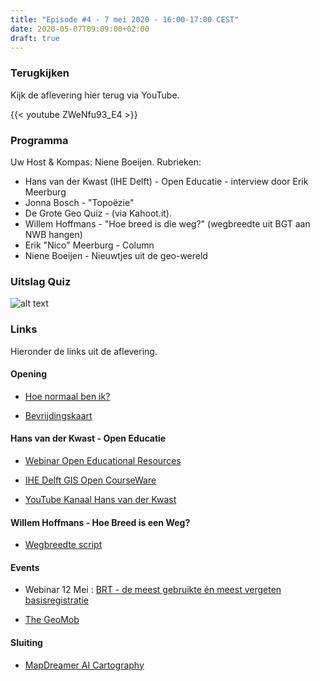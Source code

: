 ```yaml
---
title: "Episode #4 - 7 mei 2020 - 16:00-17:00 CEST"
date: 2020-05-07T09:09:00+02:00
draft: true
---
```


### Terugkijken
Kijk de aflevering hier terug via YouTube.

{{< youtube ZWeNfu93_E4 >}}


### Programma

Uw Host & Kompas: Niene Boeijen. Rubrieken:

* Hans van der Kwast (IHE Delft) - Open Educatie - interview door Erik Meerburg
* Jonna Bosch - "Topoëzie"
* De Grote Geo Quiz - (via Kahoot.it).
* Willem Hoffmans - "Hoe breed is die weg?" (wegbreedte uit BGT aan NWB hangen)
* Erik "Nico" Meerburg - Column
* Niene Boeijen - Nieuwtjes uit de geo-wereld

### Uitslag Quiz

![alt text](/images/episode-0004/uitslag-quiz.png "Uitslag van De Grote Geo Quiz")

### Links

Hieronder de links uit de aflevering.

#### Opening
				
* [Hoe normaal ben ik?](https://www.hoenormaalbenik.nl/)

* [Bevrijdingskaart](https://bevrijdingskaart.nl/)

#### Hans van der Kwast - Open Educatie

* [Webinar Open Educational Resources](https://youtu.be/-NA9rbigl1k)

* [IHE Delft GIS Open CourseWare](https://www.gisopencourseware.org)

* [YouTube Kanaal Hans van der Kwast](http://www.youtube.com/c/hansvanderkwast)

#### Willem Hoffmans - Hoe Breed is een Weg?

* [Wegbreedte script](https://github.com/willemhoffmans/bgt_wegbreedte/)

#### Events 

* Webinar 12 Mei : [BRT - de meest gebruikte én meest vergeten basisregistratie](https://www.eventbrite.com/e/brt-de-meest-gebruikte-en-meest-vergeten-basisregistratie-tickets-103139434826?aff=odeimcmailchimp&mc_cid=147c89775b&mc_eid=6b5ff20f81)

* [The GeoMob](https://thegeomob.com/post/may-6th-2020-geomob-details)

#### Sluiting

* [MapDreamer AI Cartography](https://medium.com/@tjukanov/mapdreamer-ai-cartography-4f2f6a40ef55)
